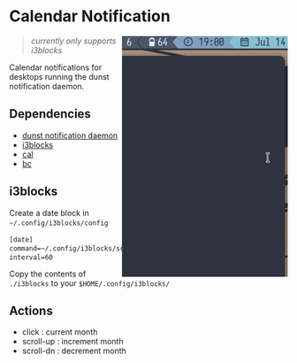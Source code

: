 # Calendar Notification

<img src="https://raw.githubusercontent.com/chebro/calendar-notification/master/assets/demo.gif" alt="demo" align="right" width="300px">

> _currently only supports i3blocks_

Calendar notifications for desktops running the dunst notification daemon.

## Dependencies

- [dunst notification daemon](https://github.com/dunst-project/dunst)
- [i3blocks](https://github.com/vivien/i3blocks)
- [cal](https://en.m.wikipedia.org/wiki/Cal_(command))
- [bc](https://www.gnu.org/software/bc/manual/html_mono/bc.html)

## i3blocks

Create a date block in `~/.config/i3blocks/config`

```
[date]
command=~/.config/i3blocks/scripts/date.sh
interval=60
```

Copy the contents of `./i3blocks` to your `$HOME/.config/i3blocks/`

## Actions

- click     : current month
- scroll-up : increment month
- scroll-dn : decrement month
